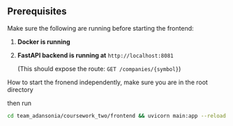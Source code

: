 ## Prerequisites

Make sure the following are running before starting the frontend:

1. **Docker is running**

2. **FastAPI backend is running at** `http://localhost:8081`

   (This should expose the route: `GET /companies/{symbol}`)

How to start the fronend independently, make sure you are in the root directory

then run

```zsh
cd team_adansonia/coursework_two/frontend && uvicorn main:app --reload --port 8080
```